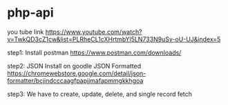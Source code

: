 # php-api
you tube link
https://www.youtube.com/watch?v=TwkQD3cZ1cw&list=PLRheCL1cXHrtmbYl5LN733N9uSv-oU-UJ&index=5

step1:
Install postman
https://www.postman.com/downloads/

step2:
JSON Install on goodle JSON Formatted
https://chromewebstore.google.com/detail/json-formatter/bcjindcccaagfpapjjmafapmmgkkhgoa

step3: 
We have to create, update, delete, and single record fetch 
